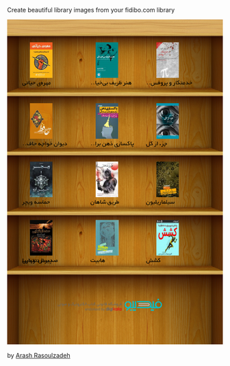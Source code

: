Create beautiful library images from your fidibo.com library


![alt text](fidibo1.png)


by [Arash Rasoulzadeh](https://www.twitter.com/x3n0b1a)